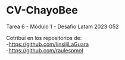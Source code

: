 # CV-ChayoBee
Tarea 6 - Módulo 1 - Desafío Latam 2023 G52

Cotribuí en los repositorios de:
<br>
-https://github.com/linsijiLaGuara
<br>
-https://github.com/raulespmol
